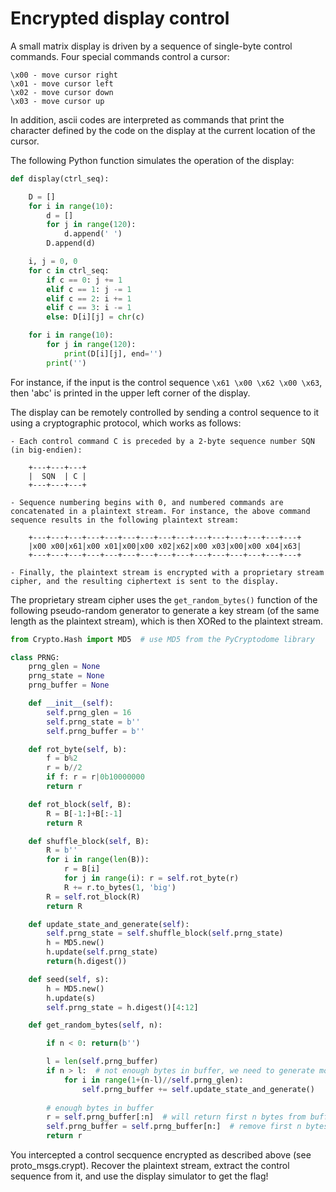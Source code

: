 Encrypted display control
=========================

A small matrix display is driven by a sequence of single-byte control commands. Four special commands control a cursor:

	\x00 - move cursor right
	\x01 - move cursor left
	\x02 - move cursor down
	\x03 - move cursor up

In addition, ascii codes are interpreted as commands that print the character defined by the code on the display at the current location of the cursor.

The following Python function simulates the operation of the display: 

```python
def display(ctrl_seq):

	D = []
	for i in range(10):
		d = []
		for j in range(120):
			d.append(' ')
		D.append(d)

	i, j = 0, 0
	for c in ctrl_seq:
		if c == 0: j += 1
		elif c == 1: j -= 1
		elif c == 2: i += 1
		elif c == 3: i -= 1
		else: D[i][j] = chr(c)

	for i in range(10):
		for j in range(120):
			print(D[i][j], end='')
		print('')
```

For instance, if the input is the control sequence `\x61 \x00 \x62 \x00 \x63`, then 'abc' is printed in the upper left corner of the display.

The display can be remotely controlled by sending a control sequence to it using a cryptographic protocol, which works as follows:  

	- Each control command C is preceded by a 2-byte sequence number SQN (in big-endien):

		+---+---+---+
		|  SQN  | C |
		+---+---+---+

	- Sequence numbering begins with 0, and numbered commands are concatenated in a plaintext stream. For instance, the above command sequence results in the following plaintext stream:

		+---+---+---+---+---+---+---+---+---+---+---+---+---+---+---+
		|x00 x00|x61|x00 x01|x00|x00 x02|x62|x00 x03|x00|x00 x04|x63|
		+---+---+---+---+---+---+---+---+---+---+---+---+---+---+---+

	- Finally, the plaintext stream is encrypted with a proprietary stream cipher, and the resulting ciphertext is sent to the display.

The proprietary stream cipher uses the `get_random_bytes()` function of the following pseudo-random generator to generate a key stream (of the same length as the plaintext stream), which is then XORed to the plaintext stream.

```python
from Crypto.Hash import MD5  # use MD5 from the PyCryptodome library

class PRNG:
	prng_glen = None
	prng_state = None
	prng_buffer = None

	def __init__(self):
		self.prng_glen = 16
		self.prng_state = b''
		self.prng_buffer = b''

	def rot_byte(self, b):
		f = b%2
		r = b//2
		if f: r = r|0b10000000
		return r

	def rot_block(self, B):
		R = B[-1:]+B[:-1] 
		return R

	def shuffle_block(self, B):
		R = b''
		for i in range(len(B)):
			r = B[i]
			for j in range(i): r = self.rot_byte(r)
			R += r.to_bytes(1, 'big')
		R = self.rot_block(R)
		return R

	def update_state_and_generate(self):
		self.prng_state = self.shuffle_block(self.prng_state)
		h = MD5.new()
		h.update(self.prng_state)
		return(h.digest())

	def seed(self, s):
		h = MD5.new()
		h.update(s)
		self.prng_state = h.digest()[4:12]

	def get_random_bytes(self, n):

		if n < 0: return(b'')

		l = len(self.prng_buffer)
		if n > l:  # not enough bytes in buffer, we need to generate more
			for i in range(1+(n-l)//self.prng_glen):
				self.prng_buffer += self.update_state_and_generate()
		
		# enough bytes in buffer 
		r = self.prng_buffer[:n]  # will return first n bytes from buffer
		self.prng_buffer = self.prng_buffer[n:]  # remove first n bytes from buffer
		return r
```

You intercepted a control secquence encrypted as described above (see proto_msgs.crypt). Recover the plaintext stream, extract the control sequence from it, and use the display simulator to get the flag!
